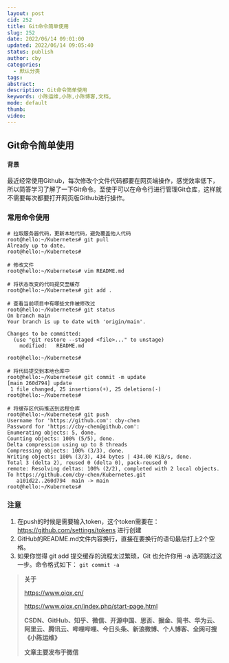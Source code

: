 ```yaml
---
layout: post
cid: 252
title: Git命令简单使用
slug: 252
date: 2022/06/14 09:01:00
updated: 2022/06/14 09:05:40
status: publish
author: cby
categories: 
  - 默认分类
tags: 
abstract: 
description: Git命令简单使用
keywords: 小陈运维,小陈,小陈博客,文档,
mode: default
thumb: 
video: 
---
```



## Git命令简单使用



#### 背景

最近经常使用Github，每次修改个文件代码都要在网页端操作，感觉效率低下，所以简答学习了解了一下Git命令。至使于可以在命令行进行管理Git仓库，这样就不需要每次都要打开网页版Github进行操作。

### 常用命令使用

```
# 拉取服务器代码，更新本地代码，避免覆盖他人代码
root@hello:~/Kubernetes# git pull 
Already up to date.
root@hello:~/Kubernetes# 

# 修改文件
root@hello:~/Kubernetes# vim README.md

# 将状态改变的代码提交至缓存
root@hello:~/Kubernetes# git add .

# 查看当前项目中有哪些文件被修改过
root@hello:~/Kubernetes# git status
On branch main
Your branch is up to date with 'origin/main'.

Changes to be committed:
  (use "git restore --staged <file>..." to unstage)
	modified:   README.md

root@hello:~/Kubernetes# 

# 将代码提交到本地仓库中
root@hello:~/Kubernetes# git commit -m update
[main 260d794] update
 1 file changed, 25 insertions(+), 25 deletions(-)
root@hello:~/Kubernetes# 

# 将缓存区代码推送到远程仓库
root@hello:~/Kubernetes# git push
Username for 'https://github.com': cby-chen
Password for 'https://cby-chen@github.com': 
Enumerating objects: 5, done.
Counting objects: 100% (5/5), done.
Delta compression using up to 8 threads
Compressing objects: 100% (3/3), done.
Writing objects: 100% (3/3), 434 bytes | 434.00 KiB/s, done.
Total 3 (delta 2), reused 0 (delta 0), pack-reused 0
remote: Resolving deltas: 100% (2/2), completed with 2 local objects.
To https://github.com/cby-chen/Kubernetes.git
   a101d22..260d794  main -> main
root@hello:~/Kubernetes# 

```



### 注意

1. 在push的时候是需要输入token，这个token需要在：https://github.com/settings/tokens 进行创建
2. GitHub的README.md文件内容换行，直接在要换行的语句最后打上2个空格。
3. 如果你觉得 git add 提交缓存的流程太过繁琐，Git 也允许你用 -a 选项跳过这一步。命令格式如下： `git commit -a`



> **关于**
>
> https://www.oiox.cn/
>
> https://www.oiox.cn/index.php/start-page.html
>
> **CSDN、GitHub、知乎、微信、开源中国、思否、掘金、简书、华为云、阿里云、腾讯云、哔哩哔哩、今日头条、新浪微博、个人博客、全网可搜《小陈运维》**
>
> **文章主要发布于微信**